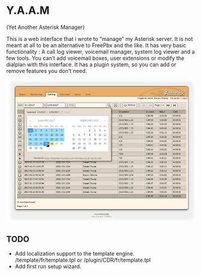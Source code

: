 Y.A.A.M
=======

(Yet Another Asterisk Manager)

This is a web interface that i wrote to “manage” my Asterisk server. It is not meant at all to be an alternative to FreePbx and the like. It has very basic functionality : A call log viewer, voicemail manager, system log viewer and a few tools. You can’t add voicemail boxes, user extensions or modify the dialplan with this interface. It has a plugin system, so you can add or remove features you don’t need.

![Screenshot : Call-log](/screenshots/call_log_filters.jpg)

TODO
----

 - Add localization support to the template engine.  /template/fr/template.tpl  or /plugin/CDR/fr/template.tpl
 - Add first run setup wizard.

